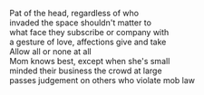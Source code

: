 Pat of the head, regardless of who  
invaded the space shouldn't matter to  
what face they subscribe or company with  
a gesture of love, affections give and take  
Allow all or none at all  
Mom knows best, except when she's small  
minded their business the crowd at large  
passes judgement on others who violate mob law  
